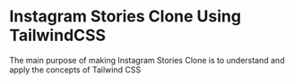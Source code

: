 # Instagram Stories Clone Using TailwindCSS
The main purpose of making Instagram Stories Clone is to understand and apply the concepts of Tailwind CSS

